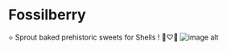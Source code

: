 # Fossilberry
⟡ Sprout baked prehistoric sweets for Shells ! 🍓♡🐚
![image alt](file:///C:/Users/Eleve/Pictures/fossilberry.webp)
